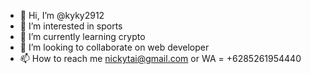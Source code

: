 - 👋 Hi, I’m @kyky2912
- 👀 I’m interested in sports
- 🌱 I’m currently learning crypto
- 💞️ I’m looking to collaborate on web developer
- 📫 How to reach me nickytai@gmail.com or WA = +6285261954440

<!---
kyky2912/kyky2912 is a ✨ special ✨ repository because its `README.md` (this file) appears on your GitHub profile.
You can click the Preview link to take a look at your changes.
--->
